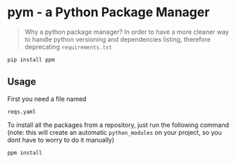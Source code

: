 # pym - a Python Package Manager
> Why a python package manager? In order to have a more cleaner way to handle python versioning and dependencies listing, therefore deprecating `requirements.txt`

```bash
pip install ppm
```

## Usage
First you need a file named
```
reqs.yaml
```

To install all the packages from a repository, just run the following command (note: this will create an automatic `python_modules` on your project, so you dont have to worry to do it manually)
```bash
ppm install
```
